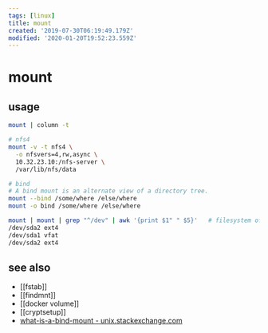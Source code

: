 ```yaml
---
tags: [linux]
title: mount
created: '2019-07-30T06:19:49.179Z'
modified: '2020-01-20T19:52:23.559Z'
---
```


# mount

## usage

```sh
mount | column -t

# nfs4
mount -v -t nfs4 \
  -o nfsvers=4,rw,async \
  10.32.23.10:/nfs-server \
  /var/lib/nfs/data

# bind
# A bind mount is an alternate view of a directory tree.
mount --bind /some/where /else/where
mount -o bind /some/where /else/where
```


```sh
mount | mount | grep "^/dev" | awk '{print $1" " $5}'   # filesystem of partitions
/dev/sda2 ext4
/dev/sda1 vfat
/dev/sda2 ext4
```

## see also
- [[fstab]]
- [[findmnt]]
- [[docker volume]]
- [[cryptsetup]]
- [what-is-a-bind-mount - unix.stackexchange.com](https://unix.stackexchange.com/a/198591/193945)
